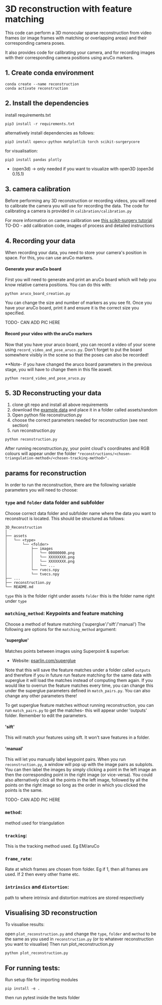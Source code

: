 # 3D reconstruction with feature matching
This code can perform a 3D monocular sparse reconstruction from video frames (or image frames with matching or overlapping areas) and their corresponding camera poses. 

It also provides code for calibrating your camera, and for recording images with their corresponding camera positions using aruCo markers.

## 1. Create conda environment
```
conda create --name reconstruction
conda activate reconstruction
```

## 2. Install the dependencies
install requirements.txt

`pip3 install -r requirements.txt`

alternatively install dependencies as follows:

`pip3 install opencv-python matplotlib torch scikit-surgerycore`

for visualisation:

`pip3 install pandas plotly`

* (open3d) -> only needed if you want to visualize with open3D
(open3d 0.15.1)

## 3. camera calibration
Before performing any 3D reconstruction or recording videos, you will need to calibrate the camera you will use for recording the data. 
The code for calibrating a camera is provided in `calibration/calibration.py`

For more information on camera calibration see [this scikit-surgery tutorial](https://mphy0026.readthedocs.io/en/latest/summerschool/camera_calibration_demo.html#summerschoolcameracalibration)
TO-DO - add calibration code, images of process and detailed instructions

## 4. Recording your data
When recording your data, you need to store your camera's position in space. For this, you can use aruCo markers. 

#### Generate your aruCo board
First you will need to generate and print an aruCo board which will help you know relative camera positions. 
You can do this with:

```
python aruco_board_creation.py
```

You can change the size and number of markers as you see fit.
Once you have your aruCo board, print it and ensure it is the correct size you specified. 

TODO- CAN ADD PIC HERE

#### Record your video with the aruCo markers

Now that you have your aruco board, you can record a video of your scene using `record_video_and_pose_aruco.py`. Don't forget to put the board somewhere visibly in the scene so that the poses can also be recorded!

**Note- if you have changed the aruco board parameters in the previous stage, you will have to change them in this file aswell.
```
python record_video_and_pose_aruco.py
```


## 5. 3D Reconstructing your data

1. clone git repo and install all above requirements
2. download the [example data](https://drive.google.com/file/d/1n9fJ-a9MQr3BucgcRqIGlF40omruhb4r/view?usp=share_link) and place it in a folder called assets/random
3. Open python file reconstruction.py 
4. choose the correct parameters needed for reconstruction (see next section)
5. run reconstruction.py

```
python reconstruction.py
```

After running reconstruction.py, your point cloud's coordinates and RGB colours will appear under the folder `"reconstructions/<chosen-triangulation-method>/<chosen-tracking-method>".`


## params for reconstruction
In order to run the reconstruction, there are the following variable parameters you will need to choose:

### `type` and `folder` data folder and subfolder
Choose correct data folder and subfolder name where the data you want to reconstruct is located.
This should be structured as follows:

```
3D_Reconstruction
│
├── assets
│   └── <type>
│       └── <folder>
│           ├── images
│           │   └── 00000000.png
│           │   └── XXXXXXXX.png
│           │   └── XXXXXXXX.png
│           │   └── ...
│           └── rvecs.npy
│           └── tvecs.npy
├── ...
├── reconstruction.py
└── README.md
```

`type` this is the folder right under assets
`folder` this is the folder name right under `type`

### `matching_method`: Keypoints and feature matching
Choose a method of feature matching ('superglue'/'sift'/'manual') 
The following are options for the `matching_method` argument:

#### 'superglue'
Matches points between images using Superpoint & superlue:
* Website: [psarlin.com/superglue](https://psarlin.com/superglue) 

Note that this will save the feature matches under a folder called `outputs` and therefore if you in future run feature matching for the same data with superglue it will load the matches instead of computing them again. 
If you would like to overrun the feature matches every time, you can change this under the superglue parameters defined in `match_pairs.py`. You can also change any other parameters there!

To get superglue feature matches without running reconstruction, you can run `match_pairs.py` to get the matches- this will appear under 'outputs' folder. Remember to edit the parameters.

#### 'sift'
This will match your features using sift. It won't save features in a folder.

#### 'manual'
This will let you manually label keypoint pairs. When you run `reconstruction.py`, a window will pop up with the image pairs as subplots. You can then label the images by simply clicking a point in the left image an then the corresponding point in the right image (or vice-versa). You could also alternatively click all the points in the left image, followed by all the points on the right image so long as the order in which you clicked the points is the same. 

TODO- CAN ADD PIC HERE

### `method`: 
method used for triangulation

### `tracking`: 
This is the tracking method used. Eg EM/aruCo

### `frame_rate`:
Rate at which frames are chosen from folder. Eg if 1, then all frames are used. If 2 then every other frame etc.

### `intrinsics` and `distortion`:
path to where intrinsix and distortion matrices are stored respectively


## Visualising 3D reconstruction

To visualise results:



open `plot_reconstruction.py` and change the `type`, `folder` and `method` to be the same as you used in `reconstruction.py` (or to whatever reconstruction you want to visualise)
Then run plot_reconstruction.py

```
python plot_reconstruction.py
```


## For running tests:
Run setup file for importing modules

`pip install -e .`

then run pytest inside the tests folder